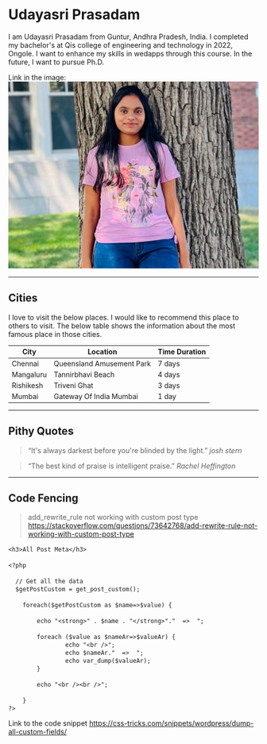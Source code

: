 # Udayasri Prasadam

I am Udayasri Prasadam from Guntur, Andhra Pradesh, India. I completed my bachelor's at Qis college of engineering and technology in 2022, Ongole. I want to enhance my skills in wedapps through this course. In the future, I want to pursue Ph.D.

Link in the image: ![udaya](udayaimage.jpeg)

---

## Cities

I love to visit the below places. I would like to recommend this place to others to visit. The below table shows the information about the most famous place in those cities.

| City | Location | Time Duration |
| --- |  ---  |  ---  |
|Chennai | Queensland Amusement Park | 7 days |
|Mangaluru | Tannirbhavi Beach | 4 days |
|Rishikesh | Triveni Ghat | 3 days |
|Mumbai |  Gateway Of India Mumbai | 1 day |

---

## Pithy Quotes 

> “It's always darkest before you're blinded by the light.” *josh stern*

> “The best kind of praise is intelligent praise.” *Rachel Heffington*

---

## Code Fencing 

> add_rewrite_rule not working with custom post type <https://stackoverflow.com/questions/73642768/add-rewrite-rule-not-working-with-custom-post-type>

```
<h3>All Post Meta</h3>

<?php 

  // Get all the data 
  $getPostCustom = get_post_custom(); 

    foreach($getPostCustom as $name=>$value) {

        echo "<strong>" . $name . "</strong>"."  =>  ";

        foreach ($value as $nameAr=>$valueAr) {
                echo "<br />";
                echo $nameAr."  =>  ";
                echo var_dump($valueAr);
        }

        echo "<br /><br />";

    }
?>
```

Link to the code snippet <https://css-tricks.com/snippets/wordpress/dump-all-custom-fields/>



